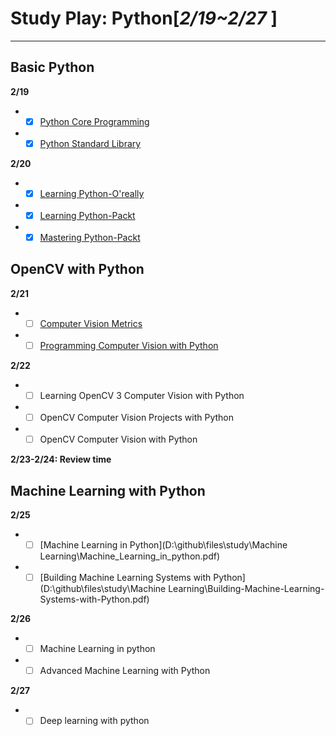 # Study Play: Python[*2/19~2/27* ]

* * *

## Basic Python

**2/19**

-   -   [x] [Python Core Programming](D:\github\files\study\python\Python核心编程英文原版.Core.Python.Programming,2nd.Edition.pdf)
-   -   [x] [Python Standard Library](D:\github\files\study\python\Python标准库中文版.pdf)

**2/20**

-   -   [x] [Learning Python-O'really](D:\github\files\study\python\Learning_Python_5th_Edition.pdf)
-   -   [x] [Learning Python-Packt](D:\github\files\study\python\LEARNING_PYTHON.pdf)
-   -   [x] [Mastering Python-Packt](D:\github\files\study\python\MASTERING_PYTHON.pdf)

## OpenCV with Python

**2/21**

-   -   [ ] [Computer Vision Metrics](D:\github\files\study\OpenCV\computer_vision_metrics.pdf)
-   -   [ ] [Programming Computer Vision with Python](D:\github\files\study\OpenCV\Programming_ComputerVision_with_python.pdf)

**2/22**

-   -   [ ] Learning OpenCV 3 Computer Vision with Python
-   -   [ ] OpenCV Computer Vision Projects with Python
-   -   [ ] OpenCV Computer Vision with Python

**2/23-2/24: Review time**

## Machine Learning with Python

**2/25**

-   -   [ ] [Machine Learning in Python](D:\github\files\study\Machine Learning\Machine_Learning_in_python.pdf)
-   -   [ ] [Building Machine Learning Systems with Python](D:\github\files\study\Machine Learning\Building-Machine-Learning-Systems-with-Python.pdf)

**2/26**

-   -   [ ] Machine Learning in python
-   -   [ ] Advanced Machine Learning with Python

**2/27**

-   -   [ ] Deep learning with python
